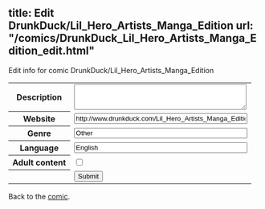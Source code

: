 title: Edit DrunkDuck/Lil_Hero_Artists_Manga_Edition
url: "/comics/DrunkDuck_Lil_Hero_Artists_Manga_Edition_edit.html"
---
Edit info for comic DrunkDuck/Lil_Hero_Artists_Manga_Edition

<form name="comic" action="http://gaepostmail.appspot.com/comic/" method="post">
<table class="comicinfo">
<tr>
<th>Description</th><td><textarea name="description" cols="40" rows="3"></textarea></td>
</tr>
<tr>
<th>Website</th><td><input type="text" name="url" value="http://www.drunkduck.com/Lil_Hero_Artists_Manga_Edition/" size="40"/></td>
</tr>
<tr>
<th>Genre</th><td><input type="text" name="genre" value="Other" size="40"/></td>
</tr>
<tr>
<th>Language</th><td><input type="text" name="language" value="English" size="40"/></td>
</tr>
<tr>
<th>Adult content</th><td><input type="checkbox" name="adult" value="adult" /></td>
</tr>
<tr>
<th></th><td>
<input type="hidden" name="comic" value="DrunkDuck_Lil_Hero_Artists_Manga_Edition" />
<input type="submit" name="submit" value="Submit" />
</td>
</tr>
</table>
</form>

Back to the [comic](DrunkDuck_Lil_Hero_Artists_Manga_Edition.html).
